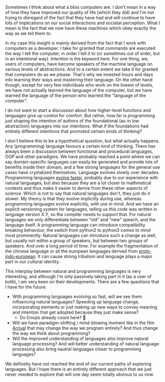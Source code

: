 Sometimes I think about what a bliss computers are. I don't mean in a way of how they have improved our quality of life (which they did) and I'm not trying to disregard of the fact that they have had and will continue to have lots of implications on our social interactions and sociatal perception. What I mean is the fact that we now have these machines which obey exactly the way as we tell them to.

In my case this insight is mainly derived from the fact that I work with computers as a developer. I take for granted that commands are executed the way I tell the computer, in order I tell it to (or sometimes out of order, but in an intentional way).
*Intention* is the keyword here.
For one thing, we, users of computers, have become speakers of the machine language on various levels of abstractions. And to a certain extent we take it for granted that computers do as we please. That's why we invested hours and days into learning their ways and mastering their language.
On the other hand though, except for very few individuals who work on the lowest of levels, we have not actually learned the language of the computer, but we have learned the language of the person who learned the ”language of the computer”.

I do not want to start a discussion about how higher-level functions and languages give up control for comfort. But rather, how far is programming just shaping the intention of authors of the foundational (as-in low abstraction) languages into our intentions.
What if the foundations had entirely different intentions that promoted certain kinds of thinking?

I don't believe this to be a hypothetical question, but what actually happens. Any (programming) language favours a certain kind of thinking. There has always been a discussion between functional and procedural languages, OOP and other paradigms. We have probably reached a point where we can say domain-specific languages can easily be generated and provide lots of benefits inside their domain, and a few strong languages for the general use cases have crystalized themselves.
Language evolves slowly over decades. Programming languages [evolve faster](https://github.com/rust-lang/rust/commits/master), probably due to our experience with natural languages, but also because they are a lot closer to mathmatical contexts and thus make it easier to derive from these other aspects of science. Which is not to say that natural languages don't, they just do it slower. My theory is that they evolve implicitly during use, whereas programming languages evolve explicitly, with use in mind. And we have an explicit versioning system for languages, telling us this code was written in language version X.Y, so the compiler needs to support that. For natural languages we only differentiate between "old" and "new" speech, and the language itself.
A programming language can introduce compatibility breaking behaviour, the switch from python2 to python3 comes to mind most prominently. Natural languages can introduce such a change as well, but usually not within a group of speakers, but between two groups of speakers. And over a long period of time. For example the fragmentation of the chinese language or all the european languages derived from [proto-indo-european](https://en.wikipedia.org/wiki/Proto-Indo-European_language). It can cause strong tribalism and language plays a major part in our cultural identity.

This interplay between natural and programming languages is very interesting, and although I'm only passively taking part in it (as a user of both), I am very keen on their developments.
There are a few questions that I have for the future:
* With programming languages evolving so fast, will we see them influencing natural languages? Speeding up language change, incorporating elements or just making up new ways to convey meaning and intention that get adopted because they just make sense?
	* Do Emojis already count here? 🤔
* Will we have paradigm-shifting / mind-blowing moment like in the film [Arrival](https://en.wikipedia.org/wiki/Arrival_(film)) that may change the way we program entirely? And thus change the way we think about programming?
* Will the improved understanding of languages also improve natural language processing? And will better understanding of natural language processing also bring nautral languages closer to programming languages?

We definetly have not reached the end of our current paths of exploring languages. But I hope there is an entirely different approach that we just never needed to explore that will one day seem totally obvious to us now.
